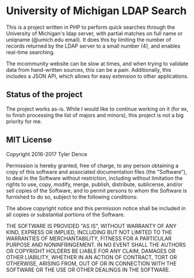 # University of Michigan LDAP Search
This is a project written in PHP to perform quick searches through the University of Michigan's ldap server, with partial matches on full name or uniqname (@umich.edu email). It does this by limiting the number of records returned by the LDAP server to a small number (4), and enables real-time searching.

The mcommunity website can be slow at times, and when trying to validate data from hand-written sources, this can be a pain. Additionally, this includes a JSON API, which allows for easy extension to other applications.

## Status of the project
The project works as-is. While I would like to continue working on it (for ex, to finish processing the list of majors and minors), this project is not a big priority for me.

## MIT License
Copyright 2016-2017 Tyler Dence

Permission is hereby granted, free of charge, to any person obtaining a copy of this software and associated documentation files (the "Software"), to deal in the Software without restriction, including without limitation the rights to use, copy, modify, merge, publish, distribute, sublicense, and/or sell copies of the Software, and to permit persons to whom the Software is furnished to do so, subject to the following conditions:

The above copyright notice and this permission notice shall be included in all copies or substantial portions of the Software.

THE SOFTWARE IS PROVIDED "AS IS", WITHOUT WARRANTY OF ANY KIND, EXPRESS OR IMPLIED, INCLUDING BUT NOT LIMITED TO THE WARRANTIES OF MERCHANTABILITY, FITNESS FOR A PARTICULAR PURPOSE AND NONINFRINGEMENT. IN NO EVENT SHALL THE AUTHORS OR COPYRIGHT HOLDERS BE LIABLE FOR ANY CLAIM, DAMAGES OR OTHER LIABILITY, WHETHER IN AN ACTION OF CONTRACT, TORT OR OTHERWISE, ARISING FROM, OUT OF OR IN CONNECTION WITH THE SOFTWARE OR THE USE OR OTHER DEALINGS IN THE SOFTWARE.
